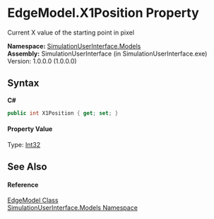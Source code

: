 # EdgeModel.X1Position Property 
 

Current X value of the starting point in pixel

**Namespace:**&nbsp;<a href="65763977-2250-51c1-3f4f-8c5da206e5aa">SimulationUserInterface.Models</a><br />**Assembly:**&nbsp;SimulationUserInterface (in SimulationUserInterface.exe) Version: 1.0.0.0 (1.0.0.0)

## Syntax

**C#**<br />
``` C#
public int X1Position { get; set; }
```


#### Property Value
Type: <a href="http://msdn2.microsoft.com/en-us/library/td2s409d" target="_blank">Int32</a>

## See Also


#### Reference
<a href="bdd3bb41-78af-06cb-96ea-1908376a08fe">EdgeModel Class</a><br /><a href="65763977-2250-51c1-3f4f-8c5da206e5aa">SimulationUserInterface.Models Namespace</a><br />
